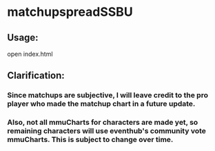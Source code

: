 # matchupspreadSSBU
## Usage:
open index.html
## Clarification:
### Since matchups are subjective, I will leave credit to the pro player who made the matchup chart in a future update.
### Also, not all mmuCharts for characters are made yet, so remaining characters will use eventhub's community vote mmuCharts. This is subject to change over time.
